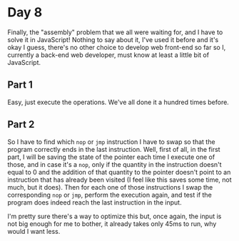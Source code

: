 # Day 8
Finally, the "assembly" problem that we all were waiting for, and I have to solve it in JavaScript! Nothing to say about it, I've used it before and it's okay I guess, there's no other choice to develop web front-end so far so I, currently a back-end web developer, must know at least a little bit of JavaScript.

## Part 1
Easy, just execute the operations. We've all done it a hundred times before.

## Part 2
So I have to find which `nop` or `jmp` instruction I have to swap so that the program correctly ends in the last instruction. Well, first of all, in the first part, I will be saving the state of the pointer each time I execute one of those, and in case it's a `nop`, only if the quantity in the instruction doesn't equal to 0 and the addition of that quantity to the pointer doesn't point to an instruction that has already been visited (I feel like this saves some time, not much, but it does). Then for each one of those instructions I swap the corresponding `nop` or `jmp`, perform the execution again, and test if the program does indeed reach the last instruction in the input. 

I'm pretty sure there's a way to optimize this but, once again, the input is not big enough for me to bother, it already takes only 45ms to run, why would I want less.